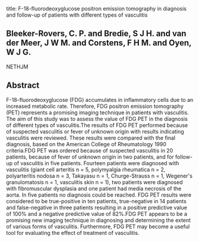 title: F-18-fluorodeoxyglucose positron emission tomography in diagnosis and follow-up of patients with different types of vasculitis

## Bleeker-Rovers, C. P. and Bredie, S J H. and van der Meer, J W M. and Corstens, F H M. and Oyen, W J G.
NETHJM


## Abstract
F-18-fluorodeoxyglucose (FDG) accumulates in inflammatory cells due to an increased metabolic rate. Therefore, FDG positron emission tomography (PET) represents a promising imaging technique in patients with vasculitis. The aim of this study was to assess the value of FDG PET in the diagnosis of different types of vasculitis.The results of FDG PET performed because of suspected vasculitis or fever of unknown origin with results indicating vasculitis were reviewed. These results were compared with the final diagnosis, based on the American College of Rheumatology 1990 criteria.FDG PET was ordered because of suspected vasculitis in 20 patients, because of fever of unknown origin in two patients, and for follow-up of vasculitis in five patients. Fourteen patients were diagnosed with vasculitis (giant cell arteritis n = 5, polymyalgia rheumatica n = 2, polyarteritis nodosa n = 3, Takayasu n = 1, Churge-Strauss n = 1, Wegener's granulomatosis n = 1, vasculitis skin n = 1), two patients were diagnosed with fibromuscular dysplasia and one patient had media necrosis of the aorta. In five patients no diagnosis could be reached. FDG PET results were considered to be true-positive in ten patients, true-negative in 14 patients and false-negative in three patients resulting in a positive predictive value of 100% and a negative predictive value of 82%.FDG PET appears to be a promising new imaging technique in diagnosing and determining the extent of various forms of vasculitis. Furthermore, FDG PET may become a useful tool for evaluating the effect of treatment of vasculitis.


